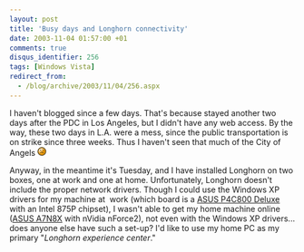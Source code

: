 ```yaml
---
layout: post
title: 'Busy days and Longhorn connectivity'
date: 2003-11-04 01:57:00 +01
comments: true
disqus_identifier: 256
tags: [Windows Vista]
redirect_from:
  - /blog/archive/2003/11/04/256.aspx
---
```


I haven't blogged since a few days. That's because stayed another two days after the PDC in Los Angeles, but I didn't have any web access. By the way, these two days in L.A. were a mess, since the public transportation is on strike since three weeks. Thus I haven't seen that much of the City of Angels ![Sad](/files/archive/smiley_frown.gif)

Anyway, in the meantime it's Tuesday, and I have installed Longhorn on two boxes, one at work and one at home. Unfortunately, Longhorn doesn't include the proper network drivers. Though I could use the Windows XP drivers for my machine at  work (which board is a [ASUS P4C800 Deluxe](http://www.asus.com/products/mb/socket478/p4c800-d/overview.htm) with an Intel 875P chipset), I wasn't able to get my home machine online ([ASUS A7N8X](http://www.asus.com/products/mb/socketa/a7n8x/overview.htm) with nVidia nForce2), not even with the Windows XP drivers... does anyone else have such a set-up? I'd like to use my home PC as my primary "*Longhorn experience center*."
